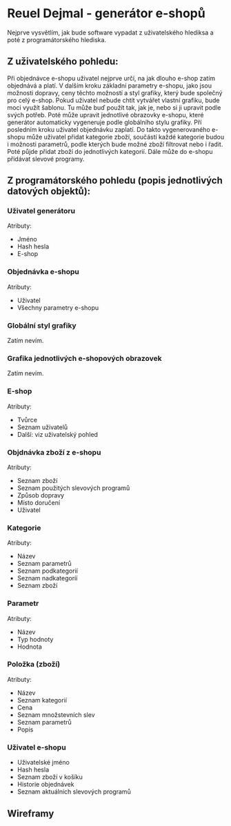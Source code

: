 # Reuel Dejmal - generátor e-shopů
Nejprve vysvětlím, jak bude software vypadat z uživatelského hlediksa a poté z programátorského hlediska.

## Z uživatelského pohledu:
Při objednávce e-shopu uživatel nejprve určí, na jak dlouho e-shop zatím objednává a platí. V dalším kroku základní parametry e-shopu, jako jsou možnosti dopravy, ceny těchto možností a styl grafiky, který bude společný pro celý e-shop. Pokud uživatel nebude chtít vytvářet vlastní grafiku, bude moci využít šablonu. Tu může buď použít tak, jak je, nebo si ji upravit podle svých potřeb. Poté může upravit jednotlivé obrazovky e-shopu, které generátor automaticky vygeneruje podle globálního stylu grafiky. Pří posledním kroku uživatel objednávku zaplatí.
Do takto vygenerovaného e-shopu může uživatel přidat kategorie zboží, součástí každé kategorie budou i možnosti parametrů, podle kterých bude možné zboží filtrovat nebo i řadit. Poté půjde přidat zboží do jednotlivých kategorií. Dále může do e-shopu přidávat slevové programy.

## Z programátorského pohledu (popis jednotlivých datových objektů):

### Uživatel generátoru
Atributy:
- Jméno
- Hash hesla
- E-shop

### Objednávka e-shopu
Atributy:
- Uživatel
- Všechny parametry e-shopu

### Globální styl grafiky
Zatím nevím.

### Grafika jednotlivých e-shopových obrazovek
Zatím nevím.

### E-shop
Atributy:
- Tvůrce
- Seznam uživatelů
- Další: viz uživatelský pohled

### Objdnávka zboží z e-shopu
Atributy:
- Seznam zboží
- Seznam použitých slevových programů
- Způsob dopravy
- Místo doručení
- Uživatel

### Kategorie
Atributy:
- Název
- Seznam parametrů
- Seznam podkategorií
- Seznam nadkategoríí
- Seznam zboží

### Parametr
Atributy:
- Název
- Typ hodnoty
- Hodnota

### Položka (zboží)
Atributy:
- Název
- Seznam kategorií
- Cena
- Seznam množstevních slev
- Seznam parametrů
- Popis

### Uživatel e-shopu
- Uživatelské jméno
- Hash hesla
- Seznam zboží v košíku
- Historie objednávek
- Seznam aktuálních slevových programů

## Wireframy
